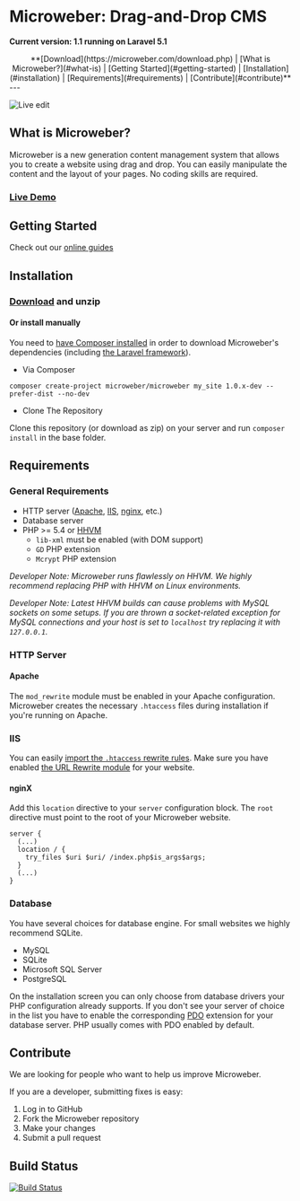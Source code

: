 # Microweber: Drag-and-Drop CMS

**Current version: 1.1 running on Laravel 5.1** 

<center>
**[Download](https://microweber.com/download.php) |
[What is Microweber?](#what-is) |
[Getting Started](#getting-started) |
[Installation](#installation) |
[Requirements](#requirements) |
[Contribute](#contribute)**
</center>
---

![Live edit](https://microweber.com/cdn/microweber_screen_1.jpg "")


## What is Microweber? <a name="what-is" />

Microweber is a new generation content management system that allows you to create a website using drag and drop.
You can easily manipulate the content and the layout of your pages. No coding skills are required.

### [Live Demo](http://demo.microweber.org/admin?username=demo&password=demo)

## Getting Started <a name="getting-started" />

Check out our [online guides](http://microweber.com/docs/guides/README.md)

## Installation <a name="installation" />

### [Download](https://microweber.com/download.php) and unzip

#### Or install manually
You need to [have Composer installed](https://getcomposer.org/doc/00-intro.md) in order to download Microweber's dependencies (including [the Laravel framework](http://laravel.com/)).

* Via Composer

`composer create-project microweber/microweber my_site 1.0.x-dev --prefer-dist --no-dev`

* Clone The Repository

Clone this repository (or download as zip) on your server and run `composer install` in the base folder.

## Requirements <a name="requirements" />

### General Requirements
* HTTP server ([Apache](http://httpd.apache.org/), [IIS](http://www.iis.net/downloads), [nginx](http://nginx.org/en/download.html), etc.)
* Database server
* PHP >= 5.4 or [HHVM](http://docs.hhvm.com/manual/en/install-intro.install.php)
  * `lib-xml` must be enabled (with DOM support)
  * `GD` PHP extension
  * `Mcrypt` PHP extension 

*Developer Note: Microweber runs flawlessly on HHVM. We highly recommend replacing PHP with HHVM on Linux environments.*

*Developer Note: Latest HHVM builds can cause problems with MySQL sockets on some setups. If you are thrown a socket-related exception for MySQL connections and your host is set to `localhost` try replacing it with `127.0.0.1`.*

### HTTP Server

#### Apache
The `mod_rewrite` module must be enabled in your Apache configuration. Microweber creates the necessary `.htaccess` files during installation if you're running on Apache.

### IIS
You can easily [import the `.htaccess` rewrite rules](http://www.iis.net/learn/extensions/url-rewrite-module/importing-apache-modrewrite-rules). Make sure you have enabled [the URL Rewrite module](http://www.iis.net/learn/extensions/url-rewrite-module/using-the-url-rewrite-module) for your website.

#### nginX
Add this `location` directive to your `server` configuration block. The `root` directive must point to the root of your Microweber website.
```
server {
  (...)
  location / {
    try_files $uri $uri/ /index.php$is_args$args;
  }
  (...)
}
```

### Database
You have several choices for database engine. For small websites we highly recommend SQLite.
* MySQL
* SQLite
* Microsoft SQL Server
* PostgreSQL

On the installation screen you can only choose from database drivers your PHP configuration already supports.
If you don't see your server of choice in the list you have to enable the corresponding [PDO](http://php.net/manual/en/book.pdo.php) extension for your database server.
PHP usually comes with PDO enabled by default.

## Contribute <a name="contribute" />
We are looking for people who want to help us improve Microweber. 

If you are a developer, submitting fixes is easy:

1. Log in to GitHub
2. Fork the Microweber repository
3. Make your changes
4. Submit a pull request


## Build Status
[![Build Status](https://api.travis-ci.org/microweber/microweber.svg)](https://travis-ci.org/microweber/microweber)
